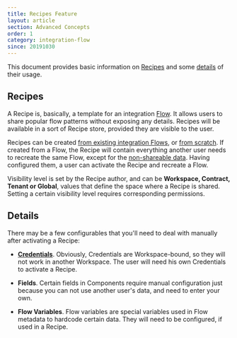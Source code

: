 ```yaml
---
title: Recipes Feature
layout: article
section: Advanced Concepts
order: 1
category: integration-flow
since: 20191030
---
```


This document provides basic information on [Recipes](#recipes) and some [details](#details) of their usage.

## Recipes

A Recipe is, basically, a template for an integration [Flow](integration-flow). It allows users to share popular flow patterns without exposing any details. Recipes will be available in a sort of Recipe store, provided they are visible to the user.

Recipes can be created [from existing integration Flows]({{site.data.tenant.apiBaseUri}}/docs/v2/#create-a-recipe-from-existing-flow), or [from scratch]({{site.data.tenant.apiBaseUri}}/docs/v2/#create-a-recipe). If created from a Flow, the Recipe will contain everything another user needs to recreate the same Flow, except for the [non-shareable data](#details). Having configured them, a user can activate the Recipe and recreate a Flow.

Visibility level is set by the Recipe author, and can be **Workspace, Contract, Tenant or Global**, values that define the space where a Recipe is shared. Setting a certain visibility level requires corresponding permissions.

## Details

There may be a few configurables that you'll need to deal with manually after activating a Recipe:

- **[Credentials](credential)**. Obviously, Credentials are Workspace-bound, so they will not work in another Workspace. The user will need his own Credentials to activate a Recipe.

- **Fields**. Certain fields in Components require manual configuration just because you can not use another user's data, and need to enter your own.

- **Flow Variables**. Flow variables are special variables used in Flow metadata to hardcode certain data. They will need to be configured, if used in a Recipe.
